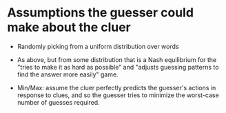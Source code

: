 # Assumptions the guesser could make about the cluer

- Randomly picking from a uniform distribution over words

- As above, but from some distribution that is a Nash equilibrium for
  the "tries to make it as hard as possible" and "adjusts guessing
  patterns to find the answer more easily" game.

- Min/Max: assume the cluer perfectly predicts the guesser's actions
  in response to clues, and so the guesser tries to minimize the
  worst-case number of guesses required.